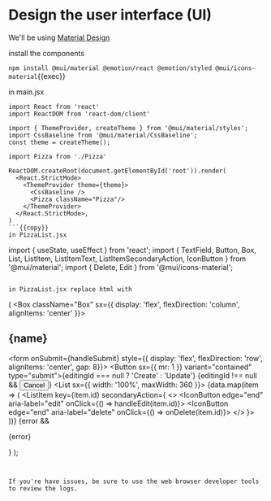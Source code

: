 # Design the user interface (UI)

We'll be using [Material Design](https://material.io/)


install the components

`npm install @mui/material @emotion/react @emotion/styled @mui/icons-material`{{exec}}

in main.jsx

```
import React from 'react'
import ReactDOM from 'react-dom/client'

import { ThemeProvider, createTheme } from '@mui/material/styles';
import CssBaseline from '@mui/material/CssBaseline';
const theme = createTheme();

import Pizza from './Pizza'

ReactDOM.createRoot(document.getElementById('root')).render(
  <React.StrictMode>
    <ThemeProvider theme={theme}>
      <CssBaseline />
      <Pizza className="Pizza"/>
    </ThemeProvider>
  </React.StrictMode>,
)
```{{copy}}
in PizzaList.jsx

```
import { useState, useEffect } from 'react';
import { TextField, Button, Box, List, ListItem, ListItemText, ListItemSecondaryAction, IconButton } from '@mui/material';
import { Delete, Edit } from '@mui/icons-material';
```{{copy}}

in PizzaList.jsx replace html with

```
(
    <Box className="Box" sx={{ display: 'flex', flexDirection: 'column', alignItems: 'center' }}>
      <h2>{name}</h2>
      <form onSubmit={handleSubmit} style={{ display: 'flex', flexDirection: 'row', alignItems: 'center', gap: 8}}>
        <TextField label="Name" name="name" value={formData.name} onChange={handleFormChange} />
        <TextField label="Description" name="description" value={formData.description} onChange={handleFormChange} />
        <Button sx={{ mr: 1 }} variant="contained" type="submit">{editingId === null ? 'Create' : 'Update'}</Button>
        {editingId !== null && <Button variant="contained" color="secondary" onClick={handleCancel}>Cancel</Button>}
      </form>
      <List sx={{ width: '100%', maxWidth: 360 }}>
        {data.map(item => (
          <ListItem key={item.id} secondaryAction={
            <>
              <IconButton edge="end" aria-label="edit" onClick={() => handleEdit(item.id)}>
                <Edit />
              </IconButton>
              <IconButton edge="end" aria-label="delete" onClick={() => onDelete(item.id)}>
                <Delete />
              </IconButton>
            </>
          }>
            <ListItemText primary={item.name} secondary={item.description} />
          </ListItem>
        ))}
      </List>
      {error && <p>{error}</p>}
    </Box>
  );

```{{copy}}


If you're have issues, be sure to use the web browser developer tools to review the logs.
